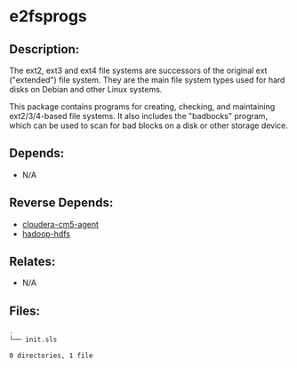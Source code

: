 # e2fsprogs

## Description:

The ext2, ext3 and ext4 file systems are successors of the original ext ("extended") file system. They are the main file system types used for hard disks on Debian and other Linux systems.

This package contains programs for creating, checking, and maintaining ext2/3/4-based file systems.  It also includes the "badbocks" program, which can be used to scan for bad blocks on a disk or other storage device.

## Depends:

  -  N/A

## Reverse Depends:

  -  [cloudera-cm5-agent](/salt/cloudera-cm5-agent)
  -  [hadoop-hdfs](/salt/hadoop-hdfs)

## Relates:

  -  N/A

## Files:

```bash
.
└── init.sls

0 directories, 1 file
```

